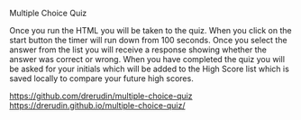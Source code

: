 Multiple Choice Quiz

Once you run the HTML you will be taken to the quiz.
When you click on the start button the timer will run down from 100 seconds.
Once you select the answer from the list you will receive a response showing whether the answer was correct or wrong.
When you have completed the quiz you will be asked for your initials which will be added to the High Score list which is saved locally to compare your future high scores.


https://github.com/drerudin/multiple-choice-quiz
https://drerudin.github.io/multiple-choice-quiz/
